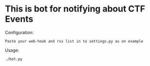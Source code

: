 # This is bot for notifying about CTF Events

Configuration:

`Paste your web-hook and rss list in to settings.py as on example`

Usage:

`./bot.py`
